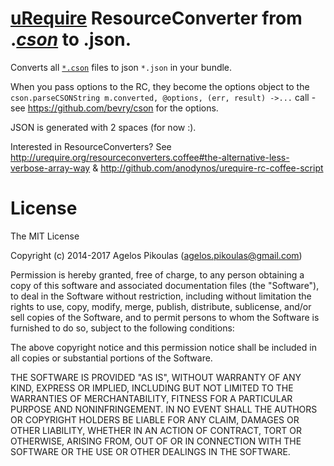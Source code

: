 # [uRequire](http://urequire.org) ResourceConverter from .[*cson*](https://github.com/bevry/cson) to .json.

Converts all [`*.cson`](https://github.com/bevry/cson) files to json `*.json` in your bundle. 

When you pass options to the RC, they become the options object to the `cson.parseCSONString m.converted, @options, (err, result) ->...` call - see https://github.com/bevry/cson for the options. 

JSON is generated with 2 spaces (for now :).   
   
Interested in ResourceConverters? See http://urequire.org/resourceconverters.coffee#the-alternative-less-verbose-array-way & http://github.com/anodynos/urequire-rc-coffee-script

# License

The MIT License

Copyright (c) 2014-2017 Agelos Pikoulas (agelos.pikoulas@gmail.com)

Permission is hereby granted, free of charge, to any person
obtaining a copy of this software and associated documentation
files (the "Software"), to deal in the Software without
restriction, including without limitation the rights to use,
copy, modify, merge, publish, distribute, sublicense, and/or sell
copies of the Software, and to permit persons to whom the
Software is furnished to do so, subject to the following
conditions:

The above copyright notice and this permission notice shall be
included in all copies or substantial portions of the Software.

THE SOFTWARE IS PROVIDED "AS IS", WITHOUT WARRANTY OF ANY KIND,
EXPRESS OR IMPLIED, INCLUDING BUT NOT LIMITED TO THE WARRANTIES
OF MERCHANTABILITY, FITNESS FOR A PARTICULAR PURPOSE AND
NONINFRINGEMENT. IN NO EVENT SHALL THE AUTHORS OR COPYRIGHT
HOLDERS BE LIABLE FOR ANY CLAIM, DAMAGES OR OTHER LIABILITY,
WHETHER IN AN ACTION OF CONTRACT, TORT OR OTHERWISE, ARISING
FROM, OUT OF OR IN CONNECTION WITH THE SOFTWARE OR THE USE OR
OTHER DEALINGS IN THE SOFTWARE.
